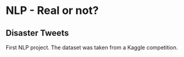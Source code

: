# NLP - Real or not? 
## Disaster Tweets

First NLP project. The dataset was taken from a Kaggle competition.
